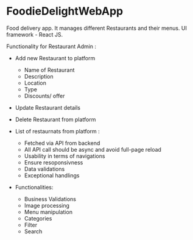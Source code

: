 # FoodieDelightWebApp

Food delivery app. It manages different Restaurants and their menus. 
UI framework - React JS. 

Functionality for Restaurant Admin :
- Add new Restaurant to platform 
    - Name of Restaurant 
    - Description
    - Location
    - Type
    - Discounts/ offer

- Update Restaurant details
- Delete Restaurant from platform
- List of restaurnats from platform :
    - Fetched via API from backend 
    - All API call should be async and avoid full-page reload 
    - Usability in terms of navigations
    - Ensure resoponsivness
    - Data validations
    - Exceptional handlings

- Functionalities:
    - Business Validations
    - Image processing
    - Menu manipulation 
    - Categories
    - Filter
    - Search

